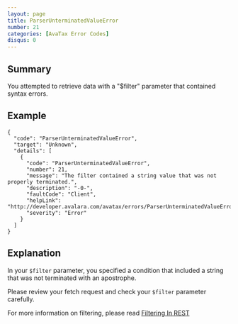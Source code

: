 ```yaml
---
layout: page
title: ParserUnterminatedValueError
number: 21
categories: [AvaTax Error Codes]
disqus: 0
---
```


## Summary

You attempted to retrieve data with a "$filter" parameter that contained syntax errors.

## Example

    {
      "code": "ParserUnterminatedValueError",
      "target": "Unknown",
      "details": [
        {
          "code": "ParserUnterminatedValueError",
          "number": 21,
          "message": "The filter contained a string value that was not properly terminated.",
          "description": "-0-",
          "faultCode": "Client",
          "helpLink": "http://developer.avalara.com/avatax/errors/ParserUnterminatedValueError",
          "severity": "Error"
        }
      ]
    }

## Explanation

In your `$filter` parameter, you specified a condition that included a string that was not terminated with an apostrophe.  

Please review your fetch request and check your `$filter` parameter carefully.

For more information on filtering, please read <a href="http://developer.avalara.com/avatax/filtering-in-rest/">Filtering In REST</a>
